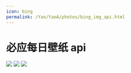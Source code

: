 ```yaml
---
icon: bing
permalink: /Yao/YaoA/photos/bing_img_api.html
---
```


# 必应每日壁纸 api

![](//file.mo7.cc/api/public/bz?idx=1)
![](//file.mo7.cc/api/public/bz?idx=3)
![](//file.mo7.cc/api/public/bz)
